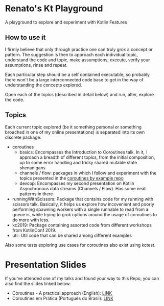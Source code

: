 # Renato's Kt Playground

A playground to explore and experiment with Kotlin Features


## How to use it

I firmly believe that only through practice one can truly grok a concept or pattern. The suggestion is then to approach each individual topic, understand the code and topic, make assumptions, execute, verify your assumptions, rinse and repeat. 

Each particular step should be a self contained executable, so probably there won't be a large interconnected code base to get in the way of understanding the concepts explored. 

Open each of the topics (described in detail below) and run, alter, explore the code.

## Topics 

Each current topic explored (be it something personal or something broached in one of my online presentations) is separated into its own discrete package:

- coroutines
    - basics: Encompasses the Introduction to Coroutines talk. In it, I approach a breadth of different topics, from the initial composition, up to some error handling and tricky shared mutable state shenanigans
    - channels / flow: packages in which I follow and experiment with the topics presented in the [coroutines by example repo](https://github.com/Kotlin/kotlinx.coroutines/blob/master/docs/coroutines-guide.md)
    - devcop: Encompasses my second presentation on Kotlin Asynchronous data streams (Channels / Flow). Has some neat patterns in there
- runningWithScissors: Package that contains code for my running with scissors talk. Basically, it helps us explore how incovenient and poorly performing spawning workers with a single runnable to read from a queue is, while trying to grok options around the usage of coroutines to do more with less.
- kc2019: Package containing assorted code from different workshops from KotlinConf 2019.
- util: Util code that can be shared among different examples

Also some tests exploring use cases for coroutines also exist using kotest.

# Presentation Slides

If you've attended one of my talks and found your way to this Repo, you can also find the slides linked below:

- Coroutines - A practical approach (English): [LINK](https://docs.google.com/presentation/d/1jhCZNIHdteSs5gt1pJsI1AxdTtZ6TJNiu2G0rrhgKjM/edit?usp=sharing)
- Coroutines em Prática (Português do Brasil): [LINK](https://docs.google.com/presentation/d/1wmCXPintYTt_QzDHAQ6ri3aYjTc0bbAr2H2kanqAyjY/edit?usp=sharing)
